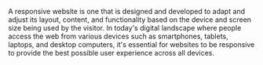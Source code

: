  A responsive website is one that is designed and developed to adapt and adjust its layout, content, and functionality based on the device and screen size being used by the visitor. In today's digital landscape where people access the web from various devices such as smartphones, tablets, laptops, and desktop computers, it's essential for websites to be responsive to provide the best possible user experience across all devices.   

